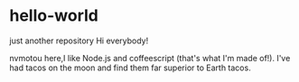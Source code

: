 # hello-world
just another repository
Hi everybody!

nvmotou here,I like Node.js and coffeescript (that's what I'm made of!).
I've had tacos on the moon and find them far superior to Earth tacos.
